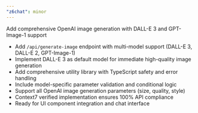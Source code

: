 ```yaml
---
"z6chat": minor
---
```


Add comprehensive OpenAI image generation with DALL-E 3 and GPT-Image-1 support

- Add `/api/generate-image` endpoint with multi-model support (DALL-E 3, DALL-E 2, GPT-Image-1)
- Implement DALL-E 3 as default model for immediate high-quality image generation
- Add comprehensive utility library with TypeScript safety and error handling
- Include model-specific parameter validation and conditional logic
- Support all OpenAI image generation parameters (size, quality, style)
- Context7 verified implementation ensures 100% API compliance
- Ready for UI component integration and chat interface